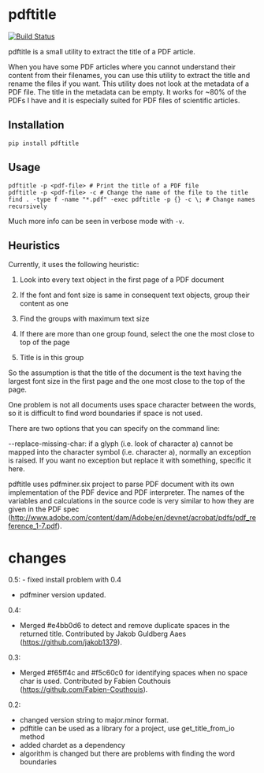 # pdftitle

[![Build Status](https://travis-ci.com/metebalci/pdftitle.svg?branch=master)](https://travis-ci.com/metebalci/pdftitle)

pdftitle is a small utility to extract the title of a PDF article.

When you have some PDF articles where you cannot understand their content from their filenames, you can use this utility to extract the title and rename the files if you want. This utility does not look at the metadata of a PDF file. The title in the metadata can be empty. It works for ~80% of the PDFs I have and it is especially suited for PDF files of scientific articles.

## Installation

```
pip install pdftitle
```

## Usage

```
pdftitle -p <pdf-file> # Print the title of a PDF file
pdftitle -p <pdf-file> -c # Change the name of the file to the title
find . -type f -name "*.pdf" -exec pdftitle -p {} -c \; # Change names recursively
```
Much more info can be seen in verbose mode with `-v`.

## Heuristics

Currently, it uses the following heuristic:

1. Look into every text object in the first page of a PDF document

2. If the font and font size is same in consequent text objects, group their content as one

3. Find the groups with maximum text size

4. If there are more than one group found, select the one the most close to top of the page

5. Title is in this group

So the assumption is that the title of the document is the text having the largest font size in the first page and the one most close to the top of the page.

One problem is not all documents uses space character between the words, so it is difficult to find word boundaries if space is not used.

There are two options that you can specify on the command line:

--replace-missing-char: if a glyph (i.e. look of character a) cannot be mapped into the character symbol (i.e. character a), normally an exception is raised. If you want no exception but replace it with something, specific it here.

pdftitle uses pdfminer.six project to parse PDF document with its own implementation of the PDF device and PDF interpreter. The names of the variables and calculations in the source code is very similar to how they are given in the PDF spec (http://www.adobe.com/content/dam/Adobe/en/devnet/acrobat/pdfs/pdf_reference_1-7.pdf).

# changes

0.5:
	- fixed install problem with 0.4
  - pdfminer version updated.

0.4:
  - Merged #e4bb0d6 to detect and remove duplicate spaces in the returned title. Contributed by Jakob Guldberg Aaes (https://github.com/jakob1379).

0.3:
  - Merged #f65ff4c and #f5c60c0 for identifying spaces when no space char is used. Contributed by Fabien Couthouis (https://github.com/Fabien-Couthouis).

0.2:
  - changed version string to major.minor format.
  - pdftitle can be used as a library for a project, use get_title_from_io method
  - added chardet as a dependency
  - algorithm is changed but there are problems with finding the word boundaries
    
